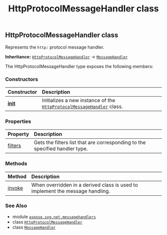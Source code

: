 ﻿---
title: HttpProtocolMessageHandler class
second_title: Aspose.SVG for Python via .NET API References
description: 
type: docs
weight: 30
url: /python-net/aspose.svg.net.messagehandlers/httpprotocolmessagehandler/
is_root: false
---

## HttpProtocolMessageHandler class

Represents the `http:` protocol message handler.



**Inheritance:** [`HttpProtocolMessageHandler`](/svg/python-net/aspose.svg.net.messagehandlers/httpprotocolmessagehandler) → 
[`MessageHandler`](/svg/python-net/aspose.svg.net/messagehandler)



The HttpProtocolMessageHandler type exposes the following members:

### Constructors
| Constructor | Description |
| :- | :- |
| [__init__](/svg/python-net/aspose.svg.net.messagehandlers/httpprotocolmessagehandler/__init__/#) | Initializes a new instance of the [`HttpProtocolMessageHandler`](/svg/python-net/aspose.svg.net.messagehandlers/httpprotocolmessagehandler) class. |


### Properties
| Property | Description |
| :- | :- |
| [filters](/svg/python-net/aspose.svg.net.messagehandlers/httpprotocolmessagehandler/filters) | Gets the filters list that are corresponding to the specified handler type. |


### Methods
| Method | Description |
| :- | :- |
| [invoke](/svg/python-net/aspose.svg.net.messagehandlers/httpprotocolmessagehandler/invoke/#aspose.svg.net.INetworkOperationContext) | When overridden in a derived class is used to implement the message handling. |



### See Also
* module [`aspose.svg.net.messagehandlers`](..)
* class [`HttpProtocolMessageHandler`](/svg/python-net/aspose.svg.net.messagehandlers/httpprotocolmessagehandler)
* class [`MessageHandler`](/svg/python-net/aspose.svg.net/messagehandler)
